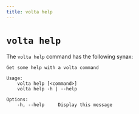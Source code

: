 ```yaml
---
title: volta help
---
```


# `volta help`

The `volta help` command has the following synax:

```
Get some help with a volta command

Usage:
    volta help [<command>]
    volta help -h | --help

Options:
    -h, --help     Display this message
```
